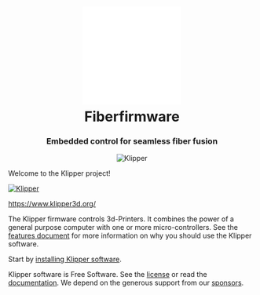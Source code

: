 <div align="center">
<h1 align="center">
<img src="main_icon.png" width=200.0>
<br>Fiberfirmware
</h1>
<h3>Embedded control for seamless fiber fusion</h3>

<p align="center">
<img src="https://img.shields.io/badge/Firmware-Klipper-00BFAE.svg?style&logo=python&logoColor=white" alt="Klipper" />
</p>
</div>



Welcome to the Klipper project!

[![Klipper](docs/img/klipper-logo-small.png)](https://www.klipper3d.org/)

https://www.klipper3d.org/

The Klipper firmware controls 3d-Printers. It combines the power of a
general purpose computer with one or more micro-controllers. See the
[features document](https://www.klipper3d.org/Features.html) for more
information on why you should use the Klipper software.

Start by [installing Klipper software](https://www.klipper3d.org/Installation.html).

Klipper software is Free Software. See the [license](COPYING) or read
the [documentation](https://www.klipper3d.org/Overview.html). We
depend on the generous support from our
[sponsors](https://www.klipper3d.org/Sponsors.html).
